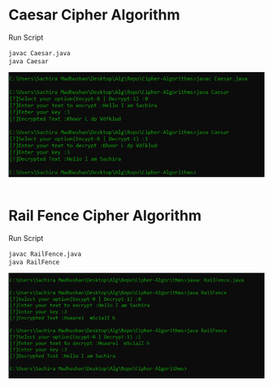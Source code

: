 <h1>Caesar Cipher Algorithm</h1>


Run Script
```
javac Caesar.java
java Caesar
```
<img src="https://github.com/sachira-madhushan/Cipher-Algorithms/blob/main/caesar.PNG">
<br>
<br>

<h1>Rail Fence Cipher Algorithm</h1>


Run Script
```
javac RailFence.java
java RailFence
```
<img src="https://github.com/sachira-madhushan/Cipher-Algorithms/blob/main/rail.PNG">

